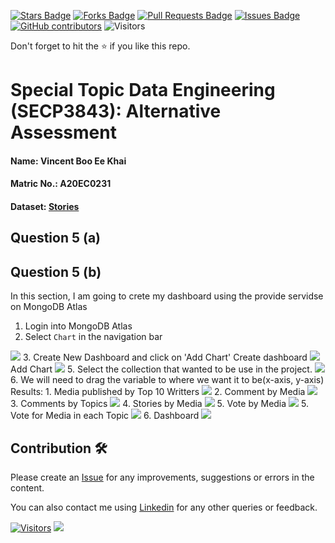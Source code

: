 <a href="https://github.com/drshahizan/SECP3843/stargazers"><img src="https://img.shields.io/github/stars/drshahizan/SECP3843" alt="Stars Badge"/></a>
<a href="https://github.com/drshahizan/SECP3843/network/members"><img src="https://img.shields.io/github/forks/drshahizan/SECP3843" alt="Forks Badge"/></a>
<a href="https://github.com/drshahizan/SECP3843/pulls"><img src="https://img.shields.io/github/issues-pr/drshahizan/SECP3843" alt="Pull Requests Badge"/></a>
<a href="https://github.com/drshahizan/SECP3843/issues"><img src="https://img.shields.io/github/issues/drshahizan/SECP3843" alt="Issues Badge"/></a>
<a href="https://github.com/drshahizan/SECP3843/graphs/contributors"><img alt="GitHub contributors" src="https://img.shields.io/github/contributors/drshahizan/SECP3843?color=2b9348"></a>
![Visitors](https://api.visitorbadge.io/api/visitors?path=https%3A%2F%2Fgithub.com%2Fdrshahizan%2FSECP3843&labelColor=%23d9e3f0&countColor=%23697689&style=flat)


Don't forget to hit the :star: if you like this repo.

# Special Topic Data Engineering (SECP3843): Alternative Assessment

#### Name: Vincent Boo Ee Khai
#### Matric No.: A20EC0231
#### Dataset: [Stories](https://github.com/drshahizan/dataset/tree/main/mongodb/07-stories)
## Question 5 (a)
## Question 5 (b)
In this section, I am going to crete my dashboard using the provide servidse on MongoDB Atlas
1. Login into MongoDB Atlas
2. Select `Chart` in the navigation bar
<img src="https://github.com/drshahizan/SECP3843/assets/120615951/2abffb6f-befa-4c77-9a40-8d9c167be5de"/>
3. Create New Dashboard and click on 'Add Chart'
Create dashboard
<img src="https://github.com/drshahizan/SECP3843/assets/120615951/ecece719-b236-4c84-84c5-0a8832479c32"/>
Add Chart
<img src="https://github.com/drshahizan/SECP3843/assets/120615951/ff3edd76-3303-40a1-bc67-e0f7b951fa7f"/>
5. Select the collection that wanted to be use in the project.
<img src="https://github.com/drshahizan/SECP3843/assets/120615951/458daa91-2e11-4cb5-9ac9-d2318e5c8f65"/>
6. We will need to drag the variable to where we want it to be(x-axis, y-axis)
Results:
1. Media published by Top 10 Writters
<img src="https://github.com/drshahizan/SECP3843/assets/120615951/f7f66aba-8e97-475a-95f3-24594ff89627"/>
2. Comment by Media
<img src="https://github.com/drshahizan/SECP3843/assets/120615951/701b1c48-6843-4c83-b1ba-d8a01c779c93"/>
3. Comments by Topics
<img src="https://github.com/drshahizan/SECP3843/assets/120615951/ab2dfe5a-7202-4b41-bb41-24bbefc180c9"/>
4. Stories by Media
<img src="https://github.com/drshahizan/SECP3843/assets/120615951/1f9980ad-f046-4ef9-9d78-9197c43c413d"/>
5. Vote by Media
<img src="https://github.com/drshahizan/SECP3843/assets/120615951/971a505f-3bcc-4cad-9b6e-42db19615564"/>
5. Vote for Media in each Topic
<img src="https://github.com/drshahizan/SECP3843/assets/120615951/5f25cc90-b0f2-4150-8b15-f5cecb114176"/>
6. Dashboard
<img src="https://github.com/drshahizan/SECP3843/assets/120615951/880867f7-a519-49fc-ad20-8ead932dafac"/>



## Contribution 🛠️
Please create an [Issue](https://github.com/drshahizan/special-topic-data-engineering/issues) for any improvements, suggestions or errors in the content.

You can also contact me using [Linkedin](https://www.linkedin.com/in/drshahizan/) for any other queries or feedback.

[![Visitors](https://api.visitorbadge.io/api/visitors?path=https%3A%2F%2Fgithub.com%2Fdrshahizan&labelColor=%23697689&countColor=%23555555&style=plastic)](https://visitorbadge.io/status?path=https%3A%2F%2Fgithub.com%2Fdrshahizan)
![](https://hit.yhype.me/github/profile?user_id=81284918)




